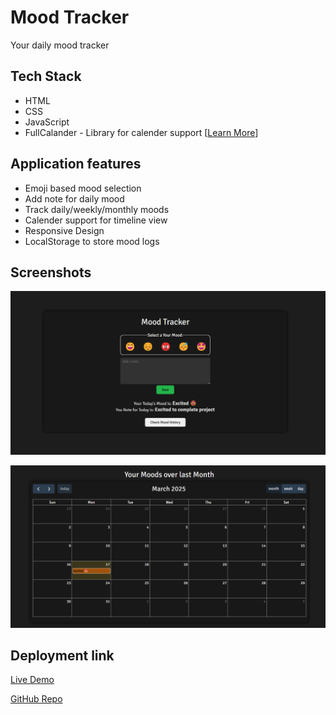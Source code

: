 # Mood Tracker
Your daily mood tracker

## Tech Stack
- HTML
- CSS
- JavaScript
- FullCalander - Library for calender support [[Learn More](https://fullcalendar.io/)]

## Application features
- Emoji based mood selection
- Add note for daily mood
- Track daily/weekly/monthly moods
- Calender support for timeline view
- Responsive Design
- LocalStorage to store mood logs

## Screenshots
![Home Page](image.png)

![Calender Page](image-1.png)

## Deployment link

[Live Demo](https://mood-tracker-kohl.vercel.app/)

[GitHub Repo](https://github.com/Ganesh-Ghadage/mood-tracker)